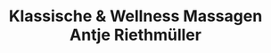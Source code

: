---
title: "Klassische & Wellness Massagen Antje Riethmüller"
url: /pirna/klassische-und-wellness-massagen-antje-riethmueller/
shop: Massage
---